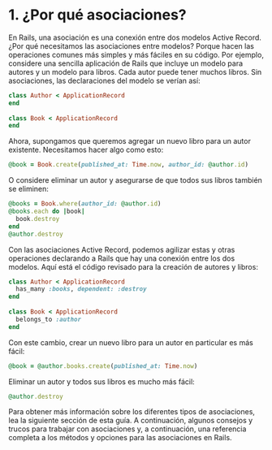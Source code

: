 # 1. ¿Por qué asociaciones?

En Rails, una asociación es una conexión entre dos modelos Active Record. ¿Por qué necesitamos las asociaciones entre modelos? Porque hacen las operaciones comunes más simples y más fáciles en su código. Por ejemplo, considere una sencilla aplicación de Rails que incluye un modelo para autores y un modelo para libros. Cada autor puede tener muchos libros. Sin asociaciones, las declaraciones del modelo se verían así:

```ruby
class Author < ApplicationRecord
end
 
class Book < ApplicationRecord
end
```

Ahora, supongamos que queremos agregar un nuevo libro para un autor existente. Necesitamos hacer algo como esto:

```ruby
@book = Book.create(published_at: Time.now, author_id: @author.id)
```

O considere eliminar un autor y asegurarse de que todos sus libros también se eliminen:

```ruby
@books = Book.where(author_id: @author.id)
@books.each do |book|
  book.destroy
end
@author.destroy
```

Con las asociaciones Active Record, podemos agilizar estas y otras operaciones declarando a Rails que hay una conexión entre los dos modelos. Aquí está el código revisado para la creación de autores y libros:

```ruby
class Author < ApplicationRecord
  has_many :books, dependent: :destroy
end
 
class Book < ApplicationRecord
  belongs_to :author
end
```

Con este cambio, crear un nuevo libro para un autor en particular es más fácil:

```ruby
@book = @author.books.create(published_at: Time.now)
```

Eliminar un autor y todos sus libros es mucho más fácil:

```ruby
@author.destroy
```

Para obtener más información sobre los diferentes tipos de asociaciones, lea la siguiente sección de esta guía. A continuación, algunos consejos y trucos para trabajar con asociaciones y, a continuación, una referencia completa a los métodos y opciones para las asociaciones en Rails.

